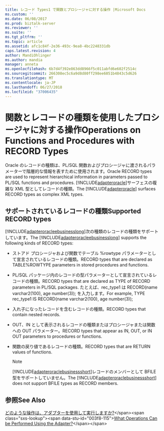 ```yaml
---
title: レコード Types1 で関数とプロシージャに対する操作 |Microsoft Docs
ms.custom: ''
ms.date: 06/08/2017
ms.prod: biztalk-server
ms.reviewer: ''
ms.suite: ''
ms.tgt_pltfrm: ''
ms.topic: article
ms.assetid: afc1c84f-2e36-493c-9ea8-4bc2248331db
caps.latest.revision: 4
author: MandiOhlinger
ms.author: mandia
manager: anneta
ms.openlocfilehash: 6b7d4f392e863dd8966f5c011abfd6e602f2514c
ms.sourcegitcommit: 266308ec5c6a9d8d80ff298ee6051b4843c5d626
ms.translationtype: MT
ms.contentlocale: ja-JP
ms.lasthandoff: 06/27/2018
ms.locfileid: "37006435"
---
```

# <a name="operations-on-functions-and-procedures-with-record-types"></a><span data-ttu-id="003f8-102">関数とレコードの種類を使用したプロシージャに対する操作</span><span class="sxs-lookup"><span data-stu-id="003f8-102">Operations on Functions and Procedures with RECORD Types</span></span>
<span data-ttu-id="003f8-103">Oracle のレコードの種類は、PL/SQL 関数およびプロシージャに渡されるパラメーターで階層的な情報を表すために使用されます。</span><span class="sxs-lookup"><span data-stu-id="003f8-103">Oracle RECORD types are used to represent hierarchical information in parameters passed to PL/SQL functions and procedures.</span></span> <span data-ttu-id="003f8-104">[!INCLUDE[adapteroracle](../../includes/adapteroracle-md.md)]サーフェスの複雑な XML 型としてレコードの種類。</span><span class="sxs-lookup"><span data-stu-id="003f8-104">The [!INCLUDE[adapteroracle](../../includes/adapteroracle-md.md)] surfaces RECORD types as complex XML types.</span></span> 

## <a name="supported-record-types"></a><span data-ttu-id="003f8-105">サポートされているレコードの種類</span><span class="sxs-lookup"><span data-stu-id="003f8-105">Supported RECORD types</span></span>
<span data-ttu-id="003f8-106">[!INCLUDE[adapteroracleebusinesslong](../../includes/adapteroracleebusinesslong-md.md)]次の種類のレコードの種類をサポートしています。</span><span class="sxs-lookup"><span data-stu-id="003f8-106">The [!INCLUDE[adapteroracleebusinesslong](../../includes/adapteroracleebusinesslong-md.md)] supports the following kinds of RECORD types:</span></span>  
  
- <span data-ttu-id="003f8-107">ストアド プロシージャおよび関数でテーブル %rowtype パラメーターとして宣言されているレコードの種類。</span><span class="sxs-lookup"><span data-stu-id="003f8-107">RECORD types that are declared as TABLE%ROWTYPE parameters in stored procedures and functions.</span></span>  
  
- <span data-ttu-id="003f8-108">PL/SQL パッケージ内のレコードの型パラメーターとして宣言されているレコードの種類。</span><span class="sxs-lookup"><span data-stu-id="003f8-108">RECORD types that are declared as TYPE of RECORD parameters in PL/SQL packages.</span></span> <span data-ttu-id="003f8-109">たとえば、rec_type1 は RECORD(name varchar2(100), age number(3)); を入力します。</span><span class="sxs-lookup"><span data-stu-id="003f8-109">For example, TYPE rec_type1 IS RECORD(name varchar2(100), age number(3));</span></span>  
  
- <span data-ttu-id="003f8-110">入れ子になったレコードを含むレコードの種類。</span><span class="sxs-lookup"><span data-stu-id="003f8-110">RECORD types that contain nested records.</span></span>  
  
- <span data-ttu-id="003f8-111">OUT、IN として表示されるレコードの種類またはプロシージャまたは関数への OUT パラメーター。</span><span class="sxs-lookup"><span data-stu-id="003f8-111">RECORD types that appear as IN, OUT, or IN OUT parameters to procedures or functions.</span></span>  
  
- <span data-ttu-id="003f8-112">関数の戻り値であるレコードの種類。</span><span class="sxs-lookup"><span data-stu-id="003f8-112">RECORD types that are RETURN values of functions.</span></span>  
  
  > [!NOTE]
  >  <span data-ttu-id="003f8-113">[!INCLUDE[adapteroraclebusinessshort](../../includes/adapteroraclebusinessshort-md.md)]レコードのメンバーとして BFILE 型をサポートしていません。</span><span class="sxs-lookup"><span data-stu-id="003f8-113">The [!INCLUDE[adapteroraclebusinessshort](../../includes/adapteroraclebusinessshort-md.md)] does not support BFILE types as RECORD members.</span></span>  
  
## <a name="see-also"></a><span data-ttu-id="003f8-114">参照</span><span class="sxs-lookup"><span data-stu-id="003f8-114">See Also</span></span>  
 <span data-ttu-id="003f8-115">[どのような操作は、アダプターを使用して実行しますか?](https://msdn.microsoft.com/library/cc185219(v=bts.10).aspx)</span><span class="sxs-lookup"><span data-stu-id="003f8-115">[What Operations Can be Performed Using the Adapter?](https://msdn.microsoft.com/library/cc185219(v=bts.10).aspx)</span></span>